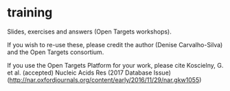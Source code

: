 # training
Slides, exercises and answers (Open Targets workshops).

If you wish to re-use these, please credit the author (Denise Carvalho-Silva) and the Open Targets consortium.


If you use the Open Targets Platform for your work, please cite Koscielny, G. et al. (accepted) Nucleic Acids Res (2017 Database Issue) (http://nar.oxfordjournals.org/content/early/2016/11/29/nar.gkw1055)
